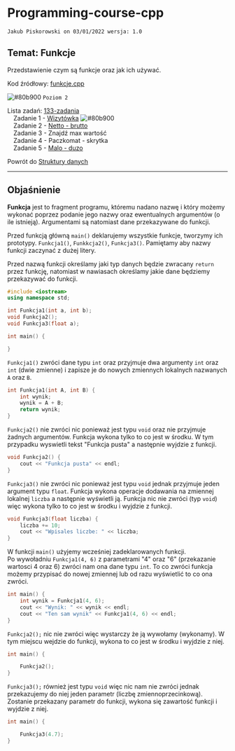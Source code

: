 # Programming-course-cpp

`Jakub Piskorowski on 03/01/2022 wersja: 1.0`

## Temat: Funkcje

Przedstawienie czym są funkcje oraz jak ich używać.

Kod źródłowy: [funkcje.cpp](funkcje.cpp)

![#80b900](https://via.placeholder.com/15/80b900/000000?text=+) `Poziom 2`

Lista zadań: [133-zadania](133-zadania/README.md) \
&emsp;Zadanie 1 - [Wizytówka](133-zadania/README.md#zadanie-1---wizytowka) ![#80b900](https://via.placeholder.com/15/80b900/000000?text=+) \
&emsp;Zadanie 2 - [Netto - brutto](133-zadania/README.md#zadanie-2---netto---brutto) \
&emsp;Zadanie 3 - Znajdź max wartość \
&emsp;Zadanie 4 - Paczkomat - skrytka \
&emsp;Zadanie 5 - [Malo - duzo](133-zadania/README.md#zadanie-5-malo---duzo)

Powrót do [Struktury danych](/1-programowanie-strukturalne/1-3-struktury-danych/README.md)

---

## Objaśnienie

**Funkcja** jest to fragment programu, któremu nadano nazwę i który możemy wykonać poprzez podanie jego nazwy oraz ewentualnych argumentów (o ile istnieją). Argumentami są natomiast dane przekazywane do funkcji.

Przed funkcją główną `main()` deklarujemy wszystkie funkcje, tworzymy ich prototypy. `Funkcja1()`, `Funkkcja2()`, `Funkcja3()`. Pamiętamy aby nazwy funkcji zaczynać z dużej litery.

Przed nazwą funkcji określamy jaki typ danych będzie zwracany `return` przez funkcję, natomiast w nawiasach określamy jakie dane będziemy przekazywać do funkcji.

```cpp
#include <iostream>
using namespace std;

int Funkcja1(int a, int b);     
void Funkcja2();
void Funkcja3(float a);

int main() {

}
```

`Funkcja1()` zwróci dane typu `int` oraz przyjmuje dwa argumenty `int` oraz `int` (dwie zmienne) i zapisze je do nowych zmiennych lokalnych nazwanych `A` oraz `B`.

```cpp
int Funkcja1(int A, int B) {
    int wynik;
    wynik = A + B;
    return wynik;
}
```

`Funkcja2()` nie zwróci nic ponieważ jest typu `void` oraz nie przyjmuje żadnych argumentów. Funkcja wykona tylko to co jest w środku. W tym przypadku wyswietli tekst "Funkcja pusta" a następnie wyjdzie z funkcji.

```cpp
void Funkcja2() {
    cout << "Funkcja pusta" << endl;
}
```

`Funkcja3()` nie zwróci nic ponieważ jest typu `void` jednak przyjmuje jeden argument typu `float`. Funkcja wykona operacje dodawania na zmiennej lokalnej `liczba` a następnie wyświetli ją. Funkcja nic nie zwróci (typ `void`) więc wykona tylko to co jest w środku i wyjdzie z funkcji.

```cpp
void Funkcja3(float liczba) {
    liczba += 10;
    cout << "Wpisales liczbe: " << liczba;
}
```

W funkcji `main()` użyjemy wcześniej zadeklarowanych funkcji. \
Po wywoładniu `Funkcja1(4, 6)` z parametrami "4" oraz "6" (przekazanie wartosci 4 oraz 6) zwróci nam ona dane typu `int`. To co zwróci funkcja możemy przypisać do nowej zmiennej lub od razu wyświetlić to co ona zwróci.

```cpp
int main() {
    int wynik = Funkcja1(4, 6);
    cout << "Wynik: " << wynik << endl;
    cout << "Ten sam wynik" << Funkcja1(4, 6) << endl;
}
```

`Funkcja2();` nic nie zwróci więc wystarczy że ją wywołamy (wykonamy). W tym miejscu wejdzie do funkcji, wykona to co jest w środku i wyjdzie z niej.

```cpp
int main() {

    Funkcja2();
}
```

`Funkcja3();` również jest typu `void` więc nic nam nie zwróci jednak przekazujemy do niej jeden parametr (liczbę zmiennoprzecinkową). \
Zostanie przekazany parametr do funkcji, wykona się zawartość funkcji i wyjdzie z niej.

```cpp
int main() {

    Funkcja3(4.7);
}
```

